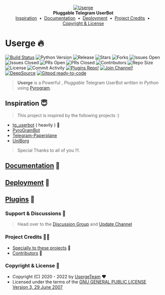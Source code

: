 <p align="center">
    <a href="https://github.com/KNOX-bob/Userge">
        <img src="https://telegra.ph/file/f3aed2f6f2d4a1ad7831d.png" alt="Userge">
    </a>
    <br>
    <b>Pluggable Telegram UserBot</b>
    <br>
    <a href="https://github.com/UsergeTeam/Userge#inspiration-">Inspiration</a>
    &nbsp•&nbsp
    <a href="https://github.com/UsergeTeam/Userge#documentation-">Documentation</a>
    &nbsp•&nbsp
    <a href="https://github.com/UsergeTeam/Userge#deployment-">Deployment</a>
    &nbsp•&nbsp
    <a href="https://github.com/UsergeTeam/Userge#project-credits-">Project Credits</a>
    &nbsp•&nbsp
    <a href="https://github.com/UsergeTeam/Userge#copyright--license-">Copyright & License</a>
</p>

# Userge 🔥

[![Build Status](https://travis-ci.com/UsergeTeam/Userge.svg?branch=alpha)](https://travis-ci.com/UsergeTeam/Userge)
![Python Version](https://img.shields.io/badge/python-3.8/3.9-lightgrey)
![Release](https://img.shields.io/github/v/release/UsergeTeam/Userge)
![Stars](https://img.shields.io/github/stars/UsergeTeam/Userge)
![Forks](https://img.shields.io/github/forks/UsergeTeam/Userge)
![Issues Open](https://img.shields.io/github/issues/UsergeTeam/Userge)
![Issues Closed](https://img.shields.io/github/issues-closed/UsergeTeam/Userge)
![PRs Open](https://img.shields.io/github/issues-pr/UsergeTeam/Userge)
![PRs Closed](https://img.shields.io/github/issues-pr-closed/UsergeTeam/Userge)
![Contributors](https://img.shields.io/github/contributors/UsergeTeam/Userge)
![Repo Size](https://img.shields.io/github/repo-size/UsergeTeam/Userge)
![License](https://img.shields.io/github/license/UsergeTeam/Userge)
![Commit Activity](https://img.shields.io/github/commit-activity/m/UsergeTeam/Userge)
[![Plugins Repo!](https://img.shields.io/badge/Plugins%20Repo-!-orange)](https://github.com/UsergeTeam/Userge-Plugins)
[![Join Channel!](https://img.shields.io/badge/Join%20Channel-!-red)](https://t.me/theUserge)
[![DeepSource](https://static.deepsource.io/deepsource-badge-light-mini.svg)](https://deepsource.io/gh/UsergeTeam/Userge/?ref=repository-badge)
[![Gitpod ready-to-code](https://img.shields.io/badge/Gitpod-ready--to--code-blue?logo=gitpod)](https://gitpod.io/#https://github.com/UsergeTeam/Userge)

> **Userge** is a Powerful , _Pluggable_ Telegram UserBot written in _Python_ using [Pyrogram](https://github.com/pyrogram/pyrogram).

## Inspiration 😇

> This project is inspired by the following projects :)

* [tg_userbot](https://github.com/watzon/tg_userbot) ( heavily ) 🤗
* [PyroGramBot](https://github.com/SpEcHiDe/PyroGramBot)
* [Telegram-Paperplane](https://github.com/RaphielGang/Telegram-Paperplane)
* [UniBorg](https://github.com/SpEcHiDe/UniBorg)

> Special Thanks to all of you !!!.

## [Documentation](https://theuserge.github.io) 📘

## [Deployment](https://theuserge.github.io/deployment) 👷

## [Plugins](https://github.com/UsergeTeam/Userge-Plugins) 🔌

### Support & Discussions 👥

> Head over to the [Discussion Group](https://t.me/usergeot) and [Update Channel](https://t.me/theUserge)

### Project Credits 💆‍♂️

* [Specially to these projects](https://github.com/UsergeTeam/Userge#inspiration-) 🥰
* [Contributors](https://github.com/UsergeTeam/Userge/graphs/contributors) 👥

### Copyright & License 👮

* Copyright (C) 2020 - 2022 by [UsergeTeam](https://github.com/UsergeTeam) ❤️️
* Licensed under the terms of the [GNU GENERAL PUBLIC LICENSE Version 3, 29 June 2007](https://github.com/UsergeTeam/Userge/blob/master/LICENSE)
